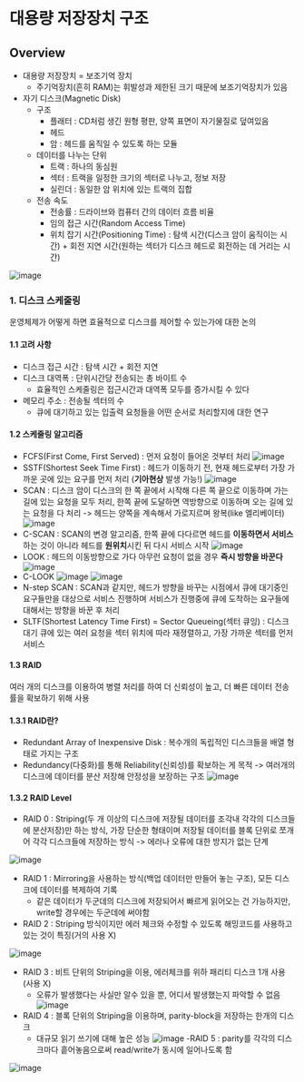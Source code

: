 # 대용량 저장장치 구조

## Overview
- 대용량 저장장치 = 보조기억 장치
    - 주기억장치(흔히 RAM)는 휘발성과 제한된 크기 때문에 보조기억장치가 있음
- 자기 디스크(Magnetic Disk)
    - 구조
        - 플래터 : CD처럼 생긴 원형 평판, 양쪽 표면이 자기물질로 덮여있음
        - 헤드
        - 암 : 헤드를 움직일 수 있도록 하는 모듈
    - 데이터를 나누는 단위
        - 트랙 : 하나의 동심원
        - 섹터 : 트랙을 일정한 크기의 섹터로 나누고, 정보 저장
        - 실린더 : 동일한 암 위치에 있는 트랙의 집합
    - 전송 속도
        - 전송률 : 드라이브와 컴퓨터 간의 데이터 흐름 비율
        - 임의 접근 시간(Random Access Time)
        - 위치 잡기 시간(Positioning Time) : 탐색 시간(디스크 암이 움직이는 시간) + 회전 지연 시간(원하는 섹터가 디스크 헤드로 회전하는 데 거리는 시간)

![image](https://user-images.githubusercontent.com/69454805/126863547-da112549-280a-4aaf-b204-7960ba043b55.png)

### 1. 디스크 스케줄링
운영체제가 어떻게 하면 효율적으로 디스크를 제어할 수 있는가에 대한 논의
#### 1.1 고려 사항
- 디스크 접근 시간 : 탐색 시간 + 회전 지연
- 디스크 대역폭 : 단위시간당 전송되는 총 바이트 수
    - 효율적인 스케줄링은 접근시간과 대역폭 모두를 증가시킬 수 있다
- 메모리 주소 : 전송될 섹터의 수
    - 큐에 대기하고 있는 입출력 요청들을 어떤 순서로 처리할지에 대한 연구

#### 1.2 스케줄링 알고리즘
- FCFS(First Come, First Served) : 먼저 요청이 들어온 것부터 처리
![image](https://user-images.githubusercontent.com/69454805/126865071-8585335e-9e3c-4772-96b7-af312c2a09ca.png)
- SSTF(Shortest Seek Time First) : 헤드가 이동하기 전, 현재 헤드로부터 가장 가까운 곳에 있는 요구를 먼저 처리 (**기아현상** 발생 가능!)
![image](https://user-images.githubusercontent.com/69454805/126865251-b0fdc053-3040-494b-9d8b-dcf98e55d110.png)
- SCAN : 디스크 암이 디스크의 한 쪽 끝에서 시작해 다른 쪽 끝으로 이동하며 가는 길에 있는 요청을 모두 처리, 한쪽 끝에 도달하면 역방향으로 이동하며 오는 길에 있는 요청을 다 처리 -> 헤드는 양쪽을 계속해서 가로지르며 왕복(like 엘리베이터)
![image](https://user-images.githubusercontent.com/69454805/126865349-86898b1b-b55d-4cd0-a129-d371750b8e6b.png)
- C-SCAN : SCAN의 변경 알고리즘, 한쪽 끝에 다다르면 헤드를 **이동하면서 서비스**하는 것이 아니라 헤드를 **원위치**시킨 뒤 다시 서비스 시작
![image](https://user-images.githubusercontent.com/69454805/126865378-baa04bf9-ee89-4566-980f-492724e78d01.png)
- LOOK : 헤드의 이동방향으로 가다 아무런 요청이 없을 경우 **즉시 방향을 바꾼다**
![image](https://user-images.githubusercontent.com/69454805/126865523-99b50618-d01a-46e1-abbf-a3c7b641f9b1.png)
- C-LOOK
![image](https://user-images.githubusercontent.com/69454805/126865458-c60eef10-60b4-4977-86cf-7156bb10ab7f.png)
![image](https://user-images.githubusercontent.com/69454805/126865530-60a006c7-84fb-4024-a6f0-9fd0610b74b1.png)
- N-step SCAN : SCAN과 같지만, 헤드가 방향을 바꾸는 시점에서 큐에 대기중인 요구들만을 대상으로 서비스 진행하며 서비스가 진행중에 큐에 도착하는 요구들에 대해서는 방향을 바꾼 후 처리
- SLTF(Shortest Latency Time First) = Sector Queueing(섹터 큐잉) : 디스크 대기 큐에 있는 여러 요청을 섹터 위치에 따라 재졍렬하고, 가장 가까운 섹터를 먼저 서비스

#### 1.3 RAID
여러 개의 디스크를 이용하여 병렬 처리를 하여 더 신뢰성이 높고, 더 빠른 데이터 전송률을 확보하기 위해 사용
#### 1.3.1 RAID란?
- Redundant Array of Inexpensive Disk : 복수개의 독립적인 디스크들을 배열 형태로 가지는 구조
- Redundancy(다중화)를 통해 Reliability(신뢰성)를 확보하는 게 목적 -> 여러개의 디스크에 데이터를 분산 저장해 안정성을 보장하는 구조
![image](https://user-images.githubusercontent.com/69454805/126866426-484f7119-90e8-4298-aafd-453167db473d.png)
#### 1.3.2 RAID Level
- RAID 0 : Striping(두 개 이상의 디스크에 저장될 데이터를 조각내 각각의 디스크들에 분산저장)만 하는 방식, 가장 단순한 형태이며 저장될 데이터를 블록 단위로 쪼개어 각각 디스크들에 저장하는 방식 -> 에러나 오류에 대한 방지가 없는 단계

![image](https://user-images.githubusercontent.com/69454805/126866358-344ae325-eeff-4eee-be3d-556c31112fea.png)
- RAID 1 : Mirroring을 사용하는 방식(백업 데이터만 만들어 놓는 구조), 모든 디스크에 데이터를 복제하여 기록
    - 같은 데이터가 두군데의 디스크에 저장되어서 빠르게 읽어오는 건 가능하지만, write할 경우에는 두군데에 써야함
- RAID 2 : Striping 방식이지만 에러 체크와 수정할 수 있도록 해밍코드를 사용하고 있는 것이 특징(거의 사용 X)

![image](https://user-images.githubusercontent.com/69454805/126866432-b6167bd0-68c0-42b7-9b1d-81c1e1c12d10.png)
- RAID 3 : 비트 단위의 Striping을 이용, 에러체크를 위하 패리티 디스크 1개 사용(사용 X)
    - 오류가 발생했다는 사실만 알수 있을 뿐, 어디서 발생했는지 파악할 수 없음
![image](https://user-images.githubusercontent.com/69454805/126866483-1970d02a-20d5-4ecc-a674-1283712fa38c.png)
- RAID 4 : 블록 단위의 Striping을 이용하며, parity-block을 저장하는 한개의 디스크
    - 대규모 읽기 쓰기에 대해 높은 성능
![image](https://user-images.githubusercontent.com/69454805/126866488-5d282f65-b0e6-43f1-a8e6-130495686b1d.png)
-RAID 5 : parity를 각각의 디스크마다 흩어놓음으로써 read/write가 동시에 일어나도록 함

![image](https://user-images.githubusercontent.com/69454805/126866508-721c71da-62a3-430b-a6d1-b25f811e01d5.png)